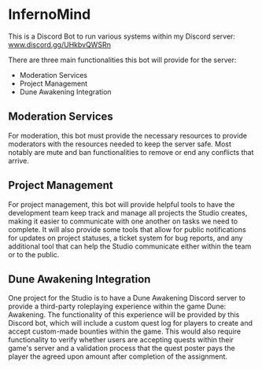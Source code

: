 # InfernoMind
This is a Discord Bot to run various systems within my Discord server: www.discord.gg/UHkbvQWSRn

There are three main functionalities this bot will provide for the server:
- Moderation Services
- Project Management
- Dune Awakening Integration

## Moderation Services
For moderation, this bot must provide the necessary resources to provide moderators with the resources needed to keep the server safe. Most notably are mute and ban functionalities to remove or end any conflicts that arrive.

## Project Management
For project management, this bot will provide helpful tools to have the development team keep track and manage all projects the Studio creates, making it easier to communicate with one another on tasks we need to complete. It will also provide some tools that allow for public notifications for updates on project statuses, a ticket system for bug reports, and any additional tool that can help the Studio communicate either within the team or to the public.

## Dune Awakening Integration
One project for the Studio is to have a Dune Awakening Discord server to provide a third-party roleplaying experience within the game Dune: Awakening. The functionality of this experience will be provided by this Discord bot, which will include a custom quest log for players to create and accept custom-made bounties within the game. This would also require functionality to verify whether users are accepting quests within their game's server and a validation process that the quest poster pays the player the agreed upon amount after completion of the assignment.
